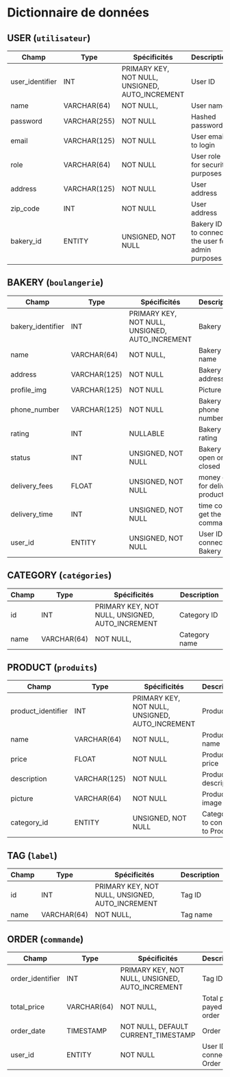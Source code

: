 # Dictionnaire de données

## USER (`utilisateur`)

|Champ|Type|Spécificités|Description|
|-|-|-|-|
|user_identifier|INT|PRIMARY KEY, NOT NULL, UNSIGNED, AUTO_INCREMENT|User ID|
|name|VARCHAR(64)|NOT NULL,|User name|
|password|VARCHAR(255)|NOT NULL|Hashed password|
|email|VARCHAR(125)|NOT NULL|User email to login|
|role|VARCHAR(64)|NOT NULL|User role for security purposes|
|address|VARCHAR(125)|NOT NULL|User address|
|zip_code|INT|NOT NULL|User address|
|bakery_id|ENTITY|UNSIGNED, NOT NULL|Bakery ID to connect the user for admin purposes|

## BAKERY (`boulangerie`)

|Champ|Type|Spécificités|Description|
|-|-|-|-|
|bakery_identifier|INT|PRIMARY KEY, NOT NULL, UNSIGNED, AUTO_INCREMENT|Bakery ID|
|name|VARCHAR(64)|NOT NULL,|Bakery name|
|address|VARCHAR(125)|NOT NULL|Bakery address|
|profile_img|VARCHAR(125)|NOT NULL|Picture URL|
|phone_number|VARCHAR(125)|NOT NULL|Bakery phone number|
|rating|INT|NULLABLE|Bakery rating|
|status|INT|UNSIGNED, NOT NULL| Bakery open or closed |
|delivery_fees|FLOAT|UNSIGNED, NOT NULL| money cost for delivery products|
|delivery_time|INT|UNSIGNED, NOT NULL| time cost to get the command |
|user_id|ENTITY|UNSIGNED, NOT NULL| User ID to connect to Bakery|

## CATEGORY (`catégories`) 

|Champ|Type|Spécificités|Description|
|-|-|-|-|
|id|INT|PRIMARY KEY, NOT NULL, UNSIGNED, AUTO_INCREMENT|Category ID|
|name|VARCHAR(64)|NOT NULL,|Category name|


## PRODUCT (`produits`)

|Champ|Type|Spécificités|Description|
|-|-|-|-|
|product_identifier|INT|PRIMARY KEY, NOT NULL, UNSIGNED, AUTO_INCREMENT|Product ID|
|name|VARCHAR(64)|NOT NULL,|Product name|
|price|FLOAT|NOT NULL|Product price|
|description|VARCHAR(125)|NOT NULL|Product description|
|picture|VARCHAR(64)|NOT NULL|Product image|
|category_id|ENTITY|UNSIGNED, NOT NULL| Category ID to connect to Product

## TAG (`label`)

|Champ|Type|Spécificités|Description|
|-|-|-|-|
|id|INT|PRIMARY KEY, NOT NULL, UNSIGNED, AUTO_INCREMENT|Tag ID|
|name|VARCHAR(64)|NOT NULL,|Tag name|

## ORDER (`commande`)

|Champ|Type|Spécificités|Description|
|-|-|-|-|
|order_identifier|INT|PRIMARY KEY, NOT NULL, UNSIGNED, AUTO_INCREMENT|Tag ID|
|total_price|VARCHAR(64)|NOT NULL,|Total price payed in order|
|order_date|TIMESTAMP|NOT NULL, DEFAULT CURRENT_TIMESTAMP|Order date|
|user_id|ENTITY|NOT NULL| User ID to connect to Order

